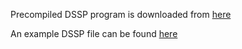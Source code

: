 Precompiled DSSP program is downloaded from [here](https://swift.cmbi.umcn.nl/gv/dssp/DSSP_5.html)

An example DSSP file can be found [here](../Preprocessing/input/4zm2_B.dssp)

